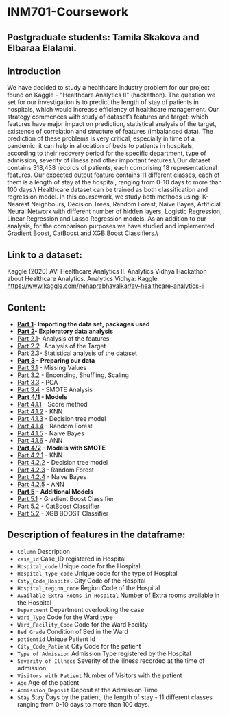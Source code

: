 # INM701-Coursework

## Postgraduate students: Tamila Skakova and Elbaraa Elalami.


## Introduction
We have decided to study a healthcare industry problem for our project found on Kaggle - "Healthcare Analytics II" (hackathon). The question we set for our investigation is to predict the length of stay of patients in hospitals, which would increase efficiency of healthcare management. Our strategy commences with study of dataset’s features and target: which features have major impact on prediction, statistical analysis of the target, existence of correlation and structure of features (imbalanced data). The prediction of these problems is very critical, especially in time of a pandemic: it can help in allocation of beds to patients in hospitals, according to their recovery period for the specific department, type of admission, severity of illness and other important features.\\
Our dataset contains 318,438 records of patients, each comprising 18 representational features. Our expected output feature contains 11 different classes, each of them is a length of stay at the hospital, ranging from 0-10 days to more than 100 days.\\
Healthcare dataset can be trained as both classification and regression model. In this coursework, we study both methods using: K-Nearest Neighbours, Decision Trees, Random Forest, Naive Bayes, Artificial Neural Network with different number of hidden layers, Logistic Regression, Linear Regression and Lasso Regression models. As an addition to our analysis, for the comparison purposes we have studied and implemented Gradient Boost, CatBoost and XGB Boost Classifiers.\\


## Link to a dataset:
Kaggle (2020) AV: Healthcare Analytics II. Analytics Vidhya Hackathon about Healthcare Analytics. Analytics Vidhya: Kaggle. <https://www.kaggle.com/nehaprabhavalkar/av-healthcare-analytics-ii>


## Content:
- **[Part 1](#part1)- Importing the data set, packages used**
- **[Part 2](#part2)- Exploratory data analysis**
- [Part 2.1](#part2.1)- Analysis of the features
- [Part 2.2](#part2.2)- Analysis of the Target
- [Part 2.3](#part2.3)- Statistical analysis of the dataset
- **[Part 3](#part3) -  Preparing our data**
- [Part 3.1](#part3.1) -  Missing Values
- [Part 3.2](#part3.2) -  Enconding, Shuffling, Scaling
- [Part 3.3](#part3.3) -  PCA
- [Part 3.4](#part3.4) -  SMOTE Analysis
- **[Part 4/1](#part4/1) -  Models**
- [Part 4.1.1](#part4.1.1) -  Score method
- [Part 4.1.2](#part4.1.2) -  KNN
- [Part 4.1.3](#part4.1.3) -  Decision tree model
- [Part 4.1.4](#part4.1.4) -  Random Forest
- [Part 4.1.5](#part4.1.5) -  Naive Bayes
- [Part 4.1.6](#part4.1.6) -  ANN
- **[Part 4/2](#part4/2) -  Models with SMOTE**
- [Part 4.2.1](#part4.2.1) -  KNN
- [Part 4.2.2](#part4.2.2) -  Decision tree model 
- [Part 4.2.3](#part4.2.3) -  Random Forest
- [Part 4.2.4](#part4.2.4) -  Naive Bayes
- [Part 4.2.5](#part4.2.5) -  ANN
- **[Part 5](#part5) -  Additional Models**
- [Part 5.1](#part5.1) -  Gradient Boost Classifier
- [Part 5.2](#part5.2) -  CatBoost Classifier
- [Part 5.2](#part5.2) -  XGB BOOST Classifier


## Description of features in the dataframe:

- `Column`	Description
- `case_id`	Case_ID registered in Hospital
- `Hospital_code`	Unique code for the Hospital
- `Hospital_type_code`	Unique code for the type of Hospital
- `City_Code_Hospital` City Code of the Hospital
- `Hospital_region_code`	Region Code of the Hospital
- `Available Extra Rooms in Hospital`	Number of Extra rooms available in the Hospital
- `Department`	Department overlooking the case
- `Ward_Type`	Code for the Ward type
- `Ward_Facility_Code`	Code for the Ward Facility
- `Bed Grade`	Condition of Bed in the Ward
- `patientid`	Unique Patient Id
- `City_Code_Patient`	City Code for the patient
- `Type of Admission`	Admission Type registered by the Hospital
- `Severity of Illness`	Severity of the illness recorded at the time of admission
- `Visitors with Patient`	Number of Visitors with the patient
- `Age`	Age of the patient
- `Admission_Deposit`	Deposit at the Admission Time
- `Stay`	Stay Days by the patient, the length of stay - 11 different classes ranging from 0-10 days to more than 100 days.
